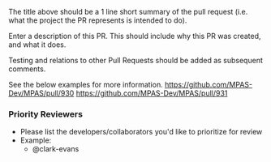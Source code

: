 The title above should be a 1 line short summary of the pull request (i.e. what the project the PR represents is intended to do).

Enter a description of this PR. This should include why this PR was created, and what it does.

Testing and relations to other Pull Requests should be added as subsequent comments.

See the below examples for more information.
https://github.com/MPAS-Dev/MPAS/pull/930
https://github.com/MPAS-Dev/MPAS/pull/931

### Priority Reviewers

* Please list the developers/collaborators you'd like to prioritize for review
* Example:
  - @clark-evans
